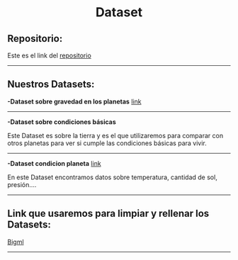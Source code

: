 
<h1 align="center">	Dataset</h1>

<h2>Repositorio:</h2>

Este es el link del [repositorio](https://github.com/albabernal03/Dataset)

***
<h2>Nuestros Datasets:</h2>


**-Dataset sobre gravedad en los planetas**
[link](https://www.kaggle.com/datasets/jaredsavage/solar-system-major-bodies-data)
***
**-Dataset sobre condiciones básicas**

Este Dataset es sobre la tierra y es el que utilizaremos para comparar con otros planetas para ver si cumple las condiciones básicas para vivir.
***
**-Dataset condicion planeta**
[link](https://www.kaggle.com/datasets/deepcontractor/mars-rover-environmental-monitoring-station)

En este Dataset encontramos datos sobre temperatura, cantidad de sol, presión....
***

<h2>Link que usaremos para limpiar y rellenar los Datasets:</h2>

[Bigml](https://bigml.com/)
***
